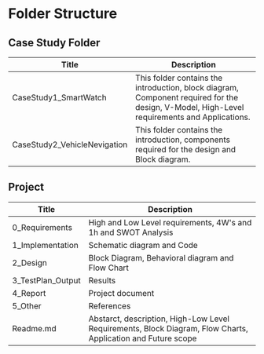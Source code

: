 # Folder Structure 

## Case Study Folder
| Title | Description  |
|-----|-----|
|CaseStudy1_SmartWatch| This folder contains the introduction, block diagram, Component required for the design, V-Model, High-Level requirements and Applications.|
|CaseStudy2_VehicleNevigation| This folder contains the introduction, components required for the design and Block diagram.|

## Project

|Title| Description |
|---|---|
|0_Requirements|High and Low Level requirements, 4W's and 1h and SWOT Analysis|
|1_Implementation | Schematic diagram and Code|
|2_Design|Block Diagram, Behavioral diagram and Flow Chart|
|3_TestPlan_Output| Results|
|4_Report| Project document |
|5_Other| References |
|Readme.md| Abstarct, description, High-Low Level Requirements, Block Diagram, Flow Charts, Application and Future scope|
